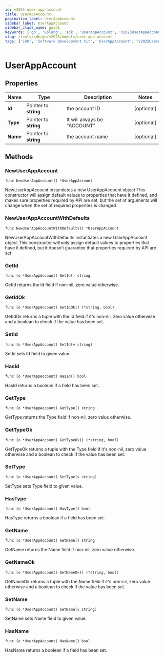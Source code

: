 ```yaml
---
id: v2025-user-app-account
title: UserAppAccount
pagination_label: UserAppAccount
sidebar_label: UserAppAccount
sidebar_class_name: gosdk
keywords: ['go', 'Golang', 'sdk', 'UserAppAccount', 'V2025UserAppAccount'] 
slug: /tools/sdk/go/v2025/models/user-app-account
tags: ['SDK', 'Software Development Kit', 'UserAppAccount', 'V2025UserAppAccount']
---
```


# UserAppAccount

## Properties

Name | Type | Description | Notes
------------ | ------------- | ------------- | -------------
**Id** | Pointer to **string** | the account ID | [optional] 
**Type** | Pointer to **string** | It will always be \"ACCOUNT\" | [optional] 
**Name** | Pointer to **string** | the account name | [optional] 

## Methods

### NewUserAppAccount

`func NewUserAppAccount() *UserAppAccount`

NewUserAppAccount instantiates a new UserAppAccount object
This constructor will assign default values to properties that have it defined,
and makes sure properties required by API are set, but the set of arguments
will change when the set of required properties is changed

### NewUserAppAccountWithDefaults

`func NewUserAppAccountWithDefaults() *UserAppAccount`

NewUserAppAccountWithDefaults instantiates a new UserAppAccount object
This constructor will only assign default values to properties that have it defined,
but it doesn't guarantee that properties required by API are set

### GetId

`func (o *UserAppAccount) GetId() string`

GetId returns the Id field if non-nil, zero value otherwise.

### GetIdOk

`func (o *UserAppAccount) GetIdOk() (*string, bool)`

GetIdOk returns a tuple with the Id field if it's non-nil, zero value otherwise
and a boolean to check if the value has been set.

### SetId

`func (o *UserAppAccount) SetId(v string)`

SetId sets Id field to given value.

### HasId

`func (o *UserAppAccount) HasId() bool`

HasId returns a boolean if a field has been set.

### GetType

`func (o *UserAppAccount) GetType() string`

GetType returns the Type field if non-nil, zero value otherwise.

### GetTypeOk

`func (o *UserAppAccount) GetTypeOk() (*string, bool)`

GetTypeOk returns a tuple with the Type field if it's non-nil, zero value otherwise
and a boolean to check if the value has been set.

### SetType

`func (o *UserAppAccount) SetType(v string)`

SetType sets Type field to given value.

### HasType

`func (o *UserAppAccount) HasType() bool`

HasType returns a boolean if a field has been set.

### GetName

`func (o *UserAppAccount) GetName() string`

GetName returns the Name field if non-nil, zero value otherwise.

### GetNameOk

`func (o *UserAppAccount) GetNameOk() (*string, bool)`

GetNameOk returns a tuple with the Name field if it's non-nil, zero value otherwise
and a boolean to check if the value has been set.

### SetName

`func (o *UserAppAccount) SetName(v string)`

SetName sets Name field to given value.

### HasName

`func (o *UserAppAccount) HasName() bool`

HasName returns a boolean if a field has been set.



